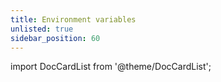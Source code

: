 ```yaml
---
title: Environment variables
unlisted: true
sidebar_position: 60
---
```


import DocCardList from '@theme/DocCardList';

<DocCardList />
